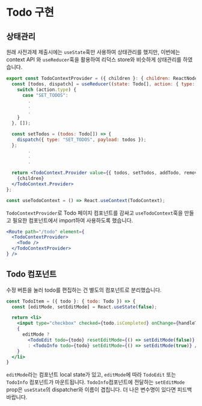 # Todo 구현

## 상태관리
원래 사전과제 제출시에는 `useState`훅만 사용하여 상태관리를 했지만, 이번에는 context API 와 `useReducer`훅을 활용하여 리덕스 store와 비슷하게 상태관리를 하였습니다.

```jsx
export const TodoContextProvider = ({ children }: { children: ReactNode }) => {
  const [todos, dispatch] = useReducer((state: Todo[], action: { type: string, payload: unknown }) => {
    switch (action.type) {
      case "SET_TODOS":
        .
        .
        .
    }
  }, []);

  const setTodos = (todos: Todo[]) => {
    dispatch({ type: "SET_TODOS", payload: todos });
  };
        .
        .
        .

  return <TodoContext.Provider value={{ todos, setTodos, addTodo, removeTodo, toggleTodo, updateTodo }} >
    {children}
  </TodoContext.Provider>
};

const useTodoContext = () => React.useContext(TodoContext);

```

`TodoContextProvider`로 Todo 페이지 컴포넌트를 감싸고 `useTodoContext`훅을 만들고 필요한 컴포넌트에서 import하여 사용하도록 했습니다.

```jsx
<Route path="/todo" element={
  <TodoContextProvider>
    <Todo />
  </TodoContextProvider>
} />
```

## Todo 컴포넌트
수정 버튼을 눌러 todo를 편집하는 건 별도의 컴포넌트로 분리했습니다.

```jsx
const TodoItem = ({ todo }: { todo: Todo }) => {
  const [editMode, setEditMode] = React.useState(false);

  return <li>
    <input type="checkbox" checked={todo.isCompleted} onChange={handleToggle} />
    {
      editMode ?
        <TodoEdit todo={todo} resetEditMode={() => setEditMode(false)} />
        : <TodoInfo todo={todo} setEditMode={() => setEditMode(true)} />
    }
  </li>
}
```

`editMode`라는 컴포넌트 local state가 있고, `editMode`에 따라 `TodoEdit` 또는 `TodoInfo` 컴포넌트가 마운트됩니다.
`TodoInfo`컴포넌트에 전달하는 `setEditMode` prop은 `useState`의 dispatcher와 이름이 겹칩니다. 더 나은 변수명이 있다면 피드백 바랍니다.